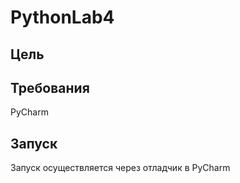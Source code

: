 # PythonLab4

## Цель


## Требования
PyCharm

## Запуск
Запуск осуществляется через отладчик в PyCharm
